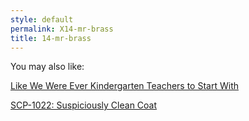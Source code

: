 ```yaml
---
style: default
permalink: X14-mr-brass
title: 14-mr-brass
---
```

You may also like:

[Like We Were Ever Kindergarten Teachers to Start With](http://scp-wiki.net/maria-jones-this-is-your-life)

[SCP-1022: Suspiciously Clean Coat](http://scp-wiki.net/scp-1022)
